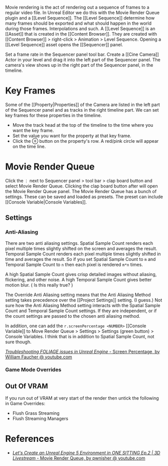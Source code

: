 Movie rendering is the act of rendering out a sequence of frames to a regular video file.
In Unreal Editor we do this with the Movie Render Queue plugin and a [[Level Sequence]].
The [[Level Sequence]] determine how many frames should be exported and what should happen in the world during those frames.
Interpolations and such.
A [[Level Sequence]] is an [[Asset]] that is created in the [[Content Browser]].
They are created with [[Content Browser]] > right-click > Animation > Level Sequence.
Opening a [[Level Sequence]] asset opens the [[Sequencer]] panel.

Set a frame rate in the Sequencer panel tool bar.
Create a [[Cine Camera]] Actor in your level and drag it into the left part of the Sequencer panel.
The camera's view shows up in the right part of the Sequencer panel, in the timeline.


# Key Frames

Some of the [[Property|Properties]] of the Camera are listed in the left part of the Sequencer panel and as tracks in the right timeline part.
We can set key frames for these properties in the timeline.
- Move the track head at the top of the timeline to the time where you want the key frame.
- Set the value you want for the property at that key frame.
- Click the ⊕ button on the property's row. A red/pink circle will appear on the time line.


# Movie Render Queue

Click the `⋮` next to Sequencer panel > tool bar > clap board button and select Movie Render Queue.
Clicking the clap board button after will open the Movie Render Queue panel.
The Movie Render Queue has a bunch of settings.
These can be saved and loaded as presets.
The preset can include [[Console Variable|Console Variables]].

## Settings

### Anti-Aliasing

There are two anti aliasing settings.
Spatial Sample Count renders each pixel multiple times slightly shifted on the screen and averages the result.
Temporal Sample Count renders each pixel multiple times slightly shifted in time and averages the result.
So if you set Spatial Sample Count to `m` and Temporal Sample Count to `n` then each pixel is rendered `m*n` times.

A high Spatial Sample Count gives crisp detailed images without aliasing, flickering, and other noise.
A high Temporal Sample Count gives better motion blur.
(
Is this really true?
)

The Override Anti Aliasing setting means that the Anti Aliasing Method setting takes precedence over the [[Project Settings]] setting. (I guess.)
Not sure how the Anti Aliasing Method setting interacts with the Spatial Sample Count and Temporal Sample Count settings.
If they are independent, or if the count settings are passed to the chosen anti aliasing method.

In addition, one can add the `r.screenPercentage <NUMBER>` [[Console Variable]] to Move Render Queue > Settings > Settings (green button) > Console Variables.
I think that is in addition to Spatial Sample Count, not sure though.

[_Troubleshooting FOLIAGE issues in Unreal Engine_ - Screen Percentage, by William Faucher @ youtube.com](https://youtu.be/Ar3vvygirLU?t=759)

### Game Mode Overrides



## Out Of VRAM

If you run out of VRAM at very start of the render then untick the following in Game Overrides:
- Flush Grass Streaming
- Flush Streaming Managers

# References

- [_Let's Create an Unreal Engine 5 Environment in ONE SITTING Ep.2 | 3D Livestream_ - Movie Render Queue, by pwnisher @ youtube.com](https://youtu.be/k77o5Ug41ek?t=9336)

